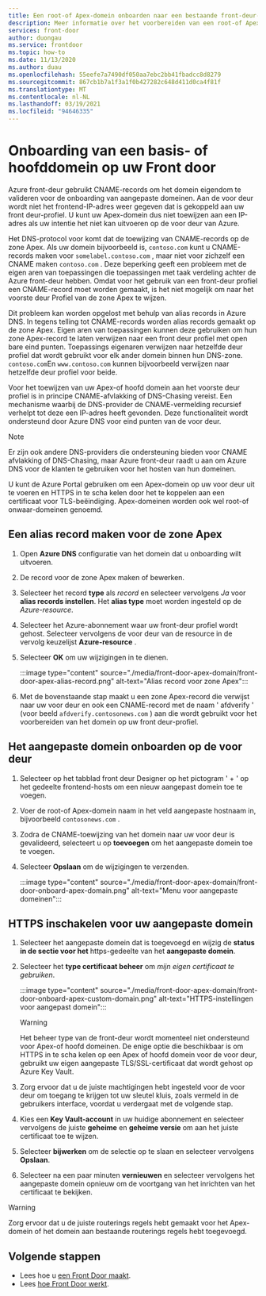 ```yaml
---
title: Een root-of Apex-domein onboarden naar een bestaande front-deur-Azure Portal
description: Meer informatie over het voorbereiden van een root-of Apex-domein naar een bestaande front-deur met behulp van de Azure Portal.
services: front-door
author: duongau
ms.service: frontdoor
ms.topic: how-to
ms.date: 11/13/2020
ms.author: duau
ms.openlocfilehash: 55eefe7a7490df050aa7ebc2bb41fbadcc8d8279
ms.sourcegitcommit: 867cb1b7a1f3a1f0b427282c648d411d0ca4f81f
ms.translationtype: MT
ms.contentlocale: nl-NL
ms.lasthandoff: 03/19/2021
ms.locfileid: "94646335"
---
```

# <a name="onboard-a-root-or-apex-domain-on-your-front-door"></a>Onboarding van een basis- of hoofddomein op uw Front door
Azure front-deur gebruikt CNAME-records om het domein eigendom te valideren voor de onboarding van aangepaste domeinen. Aan de voor deur wordt niet het frontend-IP-adres weer gegeven dat is gekoppeld aan uw front deur-profiel. U kunt uw Apex-domein dus niet toewijzen aan een IP-adres als uw intentie het niet kan uitvoeren op de voor deur van Azure.

Het DNS-protocol voor komt dat de toewijzing van CNAME-records op de zone Apex. Als uw domein bijvoorbeeld is, `contoso.com` kunt u CNAME-records maken voor `somelabel.contoso.com` , maar niet voor zichzelf een CNAME maken `contoso.com` . Deze beperking geeft een probleem met de eigen aren van toepassingen die toepassingen met taak verdeling achter de Azure front-deur hebben. Omdat voor het gebruik van een front-deur profiel een CNAME-record moet worden gemaakt, is het niet mogelijk om naar het voorste deur Profiel van de zone Apex te wijzen.

Dit probleem kan worden opgelost met behulp van alias records in Azure DNS. In tegens telling tot CNAME-records worden alias records gemaakt op de zone Apex. Eigen aren van toepassingen kunnen deze gebruiken om hun zone Apex-record te laten verwijzen naar een front deur profiel met open bare eind punten. Toepassings eigenaren verwijzen naar hetzelfde deur profiel dat wordt gebruikt voor elk ander domein binnen hun DNS-zone. `contoso.com`En `www.contoso.com` kunnen bijvoorbeeld verwijzen naar hetzelfde deur profiel voor beide. 

Voor het toewijzen van uw Apex-of hoofd domein aan het voorste deur profiel is in principe CNAME-afvlakking of DNS-Chasing vereist. Een mechanisme waarbij de DNS-provider de CNAME-vermelding recursief verhelpt tot deze een IP-adres heeft gevonden. Deze functionaliteit wordt ondersteund door Azure DNS voor eind punten van de voor deur. 

> [!NOTE]
> Er zijn ook andere DNS-providers die ondersteuning bieden voor CNAME afvlakking of DNS-Chasing, maar Azure front-deur raadt u aan om Azure DNS voor de klanten te gebruiken voor het hosten van hun domeinen.

U kunt de Azure Portal gebruiken om een Apex-domein op uw voor deur uit te voeren en HTTPS in te scha kelen door het te koppelen aan een certificaat voor TLS-beëindiging. Apex-domeinen worden ook wel root-of onwaar-domeinen genoemd.

## <a name="create-an-alias-record-for-zone-apex"></a>Een alias record maken voor de zone Apex

1. Open **Azure DNS** configuratie van het domein dat u onboarding wilt uitvoeren.

1. De record voor de zone Apex maken of bewerken.

1. Selecteer het record **type** als *record* en selecteer vervolgens *Ja* voor **alias records instellen**. Het **alias type** moet worden ingesteld op de *Azure-resource*.

1. Selecteer het Azure-abonnement waar uw front-deur profiel wordt gehost. Selecteer vervolgens de voor deur van de resource in de vervolg keuzelijst **Azure-resource** .

1. Selecteer **OK** om uw wijzigingen in te dienen.

    :::image type="content" source="./media/front-door-apex-domain/front-door-apex-alias-record.png" alt-text="Alias record voor zone Apex":::

1. Met de bovenstaande stap maakt u een zone Apex-record die verwijst naar uw voor deur en ook een CNAME-record met de naam ' afdverify ' (voor beeld `afdverify.contosonews.com` ) aan die wordt gebruikt voor het voorbereiden van het domein op uw front deur-profiel.

## <a name="onboard-the-custom-domain-on-your-front-door"></a>Het aangepaste domein onboarden op de voor deur

1. Selecteer op het tabblad front deur Designer op het pictogram ' + ' op het gedeelte frontend-hosts om een nieuw aangepast domein toe te voegen.

1. Voer de root-of Apex-domein naam in het veld aangepaste hostnaam in, bijvoorbeeld `contosonews.com` .

1. Zodra de CNAME-toewijzing van het domein naar uw voor deur is gevalideerd, selecteert u op **toevoegen** om het aangepaste domein toe te voegen.

1. Selecteer **Opslaan** om de wijzigingen te verzenden.

   :::image type="content" source="./media/front-door-apex-domain/front-door-onboard-apex-domain.png" alt-text="Menu voor aangepaste domeinen":::

## <a name="enable-https-on-your-custom-domain"></a>HTTPS inschakelen voor uw aangepaste domein

1. Selecteer het aangepaste domein dat is toegevoegd en wijzig de **status in de sectie voor het** https-gedeelte van het **aangepaste domein**.

1. Selecteer het  **type certificaat beheer** om *mijn eigen certificaat te gebruiken*.

   :::image type="content" source="./media/front-door-apex-domain/front-door-onboard-apex-custom-domain.png" alt-text="HTTPS-instellingen voor aangepast domein":::    

   > [!WARNING]
   > Het beheer type van de front-deur wordt momenteel niet ondersteund voor Apex-of hoofd domeinen. De enige optie die beschikbaar is om HTTPS in te scha kelen op een Apex of hoofd domein voor de voor deur, gebruikt uw eigen aangepaste TLS/SSL-certificaat dat wordt gehost op Azure Key Vault.

1. Zorg ervoor dat u de juiste machtigingen hebt ingesteld voor de voor deur om toegang te krijgen tot uw sleutel kluis, zoals vermeld in de gebruikers interface, voordat u verdergaat met de volgende stap.

1. Kies een **Key Vault-account** in uw huidige abonnement en selecteer vervolgens de juiste **geheime** en **geheime versie** om aan het juiste certificaat toe te wijzen.

1. Selecteer **bijwerken** om de selectie op te slaan en selecteer vervolgens **Opslaan**.

1. Selecteer na een paar minuten **vernieuwen** en selecteer vervolgens het aangepaste domein opnieuw om de voortgang van het inrichten van het certificaat te bekijken. 

> [!WARNING]
> Zorg ervoor dat u de juiste routerings regels hebt gemaakt voor het Apex-domein of het domein aan bestaande routerings regels hebt toegevoegd.

## <a name="next-steps"></a>Volgende stappen

- Lees hoe u [een Front Door maakt](quickstart-create-front-door.md).
- Lees [hoe Front Door werkt](front-door-routing-architecture.md).
